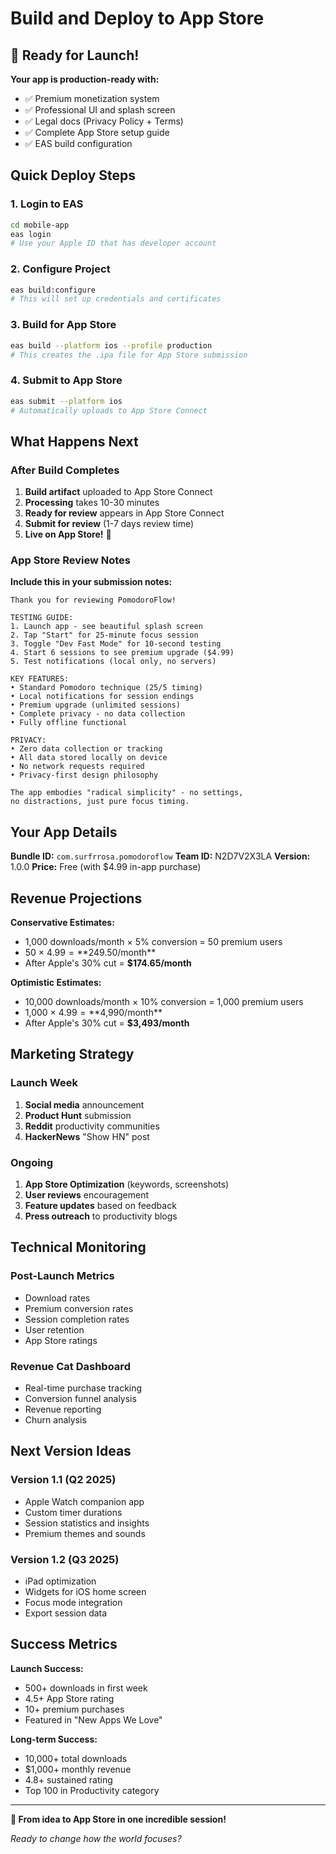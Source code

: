 # Build and Deploy to App Store

## 🚀 Ready for Launch!

**Your app is production-ready with:**
- ✅ Premium monetization system
- ✅ Professional UI and splash screen
- ✅ Legal docs (Privacy Policy + Terms)
- ✅ Complete App Store setup guide
- ✅ EAS build configuration

## Quick Deploy Steps

### 1. Login to EAS
```bash
cd mobile-app
eas login
# Use your Apple ID that has developer account
```

### 2. Configure Project
```bash
eas build:configure
# This will set up credentials and certificates
```

### 3. Build for App Store
```bash
eas build --platform ios --profile production
# This creates the .ipa file for App Store submission
```

### 4. Submit to App Store
```bash
eas submit --platform ios
# Automatically uploads to App Store Connect
```

## What Happens Next

### After Build Completes
1. **Build artifact** uploaded to App Store Connect
2. **Processing** takes 10-30 minutes
3. **Ready for review** appears in App Store Connect
4. **Submit for review** (1-7 days review time)
5. **Live on App Store!** 🎉

### App Store Review Notes
**Include this in your submission notes:**

```
Thank you for reviewing PomodoroFlow!

TESTING GUIDE:
1. Launch app - see beautiful splash screen
2. Tap "Start" for 25-minute focus session
3. Toggle "Dev Fast Mode" for 10-second testing
4. Start 6 sessions to see premium upgrade ($4.99)
5. Test notifications (local only, no servers)

KEY FEATURES:
• Standard Pomodoro technique (25/5 timing)
• Local notifications for session endings
• Premium upgrade (unlimited sessions)
• Complete privacy - no data collection
• Fully offline functional

PRIVACY:
• Zero data collection or tracking
• All data stored locally on device
• No network requests required
• Privacy-first design philosophy

The app embodies "radical simplicity" - no settings,
no distractions, just pure focus timing.
```

## Your App Details

**Bundle ID:** `com.surfrrosa.pomodoroflow`
**Team ID:** N2D7V2X3LA
**Version:** 1.0.0
**Price:** Free (with $4.99 in-app purchase)

## Revenue Projections

**Conservative Estimates:**
- 1,000 downloads/month × 5% conversion = 50 premium users
- 50 × $4.99 = **$249.50/month**
- After Apple's 30% cut = **$174.65/month**

**Optimistic Estimates:**
- 10,000 downloads/month × 10% conversion = 1,000 premium users
- 1,000 × $4.99 = **$4,990/month**
- After Apple's 30% cut = **$3,493/month**

## Marketing Strategy

### Launch Week
1. **Social media** announcement
2. **Product Hunt** submission
3. **Reddit** productivity communities
4. **HackerNews** "Show HN" post

### Ongoing
1. **App Store Optimization** (keywords, screenshots)
2. **User reviews** encouragement
3. **Feature updates** based on feedback
4. **Press outreach** to productivity blogs

## Technical Monitoring

### Post-Launch Metrics
- Download rates
- Premium conversion rates
- Session completion rates
- User retention
- App Store ratings

### Revenue Cat Dashboard
- Real-time purchase tracking
- Conversion funnel analysis
- Revenue reporting
- Churn analysis

## Next Version Ideas

### Version 1.1 (Q2 2025)
- Apple Watch companion app
- Custom timer durations
- Session statistics and insights
- Premium themes and sounds

### Version 1.2 (Q3 2025)
- iPad optimization
- Widgets for iOS home screen
- Focus mode integration
- Export session data

## Success Metrics

**Launch Success:**
- 500+ downloads in first week
- 4.5+ App Store rating
- 10+ premium purchases
- Featured in "New Apps We Love"

**Long-term Success:**
- 10,000+ total downloads
- $1,000+ monthly revenue
- 4.8+ sustained rating
- Top 100 in Productivity category

---

**🍅 From idea to App Store in one incredible session!**

*Ready to change how the world focuses?*